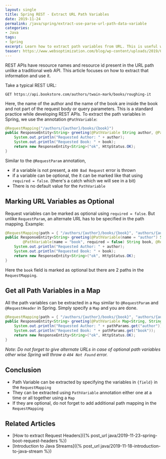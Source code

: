 ```yaml
---
layout: single
title: Spring REST - Extract URL Path Variables
date: 2019-11-24
permalink: /java/spring/extract-use-parse-url-path-data-variable
categories:
- Java
tags:
- Spring
excerpt: Learn how to extract path variables from URL. This is useful when building RESTful services to extract the resource name or resource id from the URL
teaser: https://www.websoptimization.com/blog/wp-content/uploads/2019/03/top-10-reasons-to-use-spring-framework-1.jpg
---
```

REST APIs have resource names and resource id present in the URL path unlike a traditional web API. This article focuses on how to extract that information and use it.

Take a typical REST URL:
```http
GET https://api.bookstore.com/authors/twain-mark/books/roughing-it
```
Here, the name of the author and the name of the book are inside the book and not part of the request body or query parameters. This is a standard practice while developing REST APIs. To extract the path variables in Spring, we use the annotation `@PathVariable`:

```java
@RequestMapping("/authors/{author}/books/{book}")
public ResponseEntity<String> greeting(@PathVariable String author, @PathVariable String book) {
    System.out.println("Requested Author: " + author);
    System.out.println("Requested Book: " + book);
    return new ResponseEntity<String>("ok", HttpStatus.OK);
}
```
Similar to the `@RequestParam` annotation, 
- if a variable is not present, a `400 Bad Request` error is thrown
- if a variable can be optional, the it can be marked like that using `required = false`. (there's a catch which we will see in a bit)
- There is no default value for the `PathVariable`

## Marking URL Variables as Optional 
Request variables can be marked as optional using `required = false`. But unlike `RequestParam`, an alternate URL has to be specified in the path mapping. Example:

```java
@RequestMapping(path = { "/authors/{author}/books/{book}", "authors/{author}/books" })
public ResponseEntity<String> greeting(@PathVariable(name = "author") String author,
        @PathVariable(name = "book", required = false) String book, @RequestParam() int p) {
    System.out.println("Requested Author: " + author);
    System.out.println("Requested Book: " + book);
    return new ResponseEntity<String>("ok", HttpStatus.OK);
}
```
Here the `book` field is marked as optional but there are 2 paths in the `RequestMapping`.

## Get all Path Variables in a Map
All the path variables can be extracted in a `Map` similar to `@RequestParam` and `@RequestHeader` in Spring. Simply specify a `Map` and you are done.

```java
@RequestMapping(path = { "/authors/{author}/books/{book}", "authors/{author}/books" })
public ResponseEntity<String> greeting(@PathVariable Map<String, String> pathParams) {
    System.out.println("Requested Author: " + pathParams.get("author"));
    System.out.println("Requested Book: " + pathParams.get("book"));
    return new ResponseEntity<String>("ok", HttpStatus.OK);
}
```
*Note: Do not forget to give alternate URLs in case of optional path variables other wise Spring will throw a `404 Not Found` error.*


## Conclusion
- Path Variable can be extracted by specifying the variables in `{field}` in the `RequestMapping`
- They can be extracted using `PathVariable` annotation either one at a time or all together using a `Map`
- If they are optional, do not forget to add additional path mapping in the `RequestMapping`


## Related Articles
- [How to extract Request Headers]({% post_url java/2019-11-23-spring-boot-request-headers %})
- [Introduction to Java Streams]({% post_url java/2019-11-18-introduction-to-java-stream %})